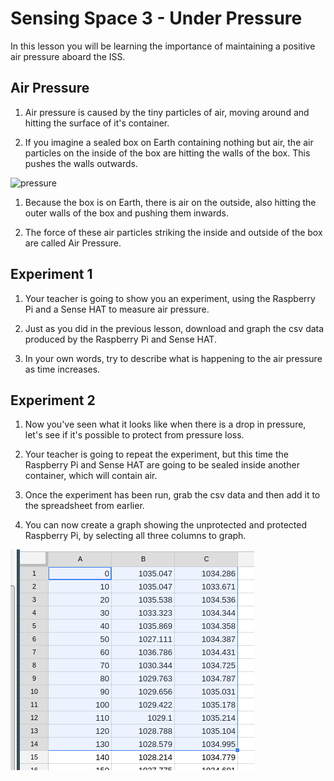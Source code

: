 # Sensing Space 3 - Under Pressure

In this lesson you will be learning the importance of maintaining a positive air pressure aboard the ISS.

## Air Pressure

1. Air pressure is caused by the tiny particles of air, moving around and hitting the surface of it's container.

1. If you imagine a sealed box on Earth containing nothing but air, the air particles on the inside of the box are hitting the walls of the box. This pushes the walls outwards.

![pressure](https://upload.wikimedia.org/wikipedia/commons/thumb/9/94/Pressure_exerted_by_collisions.svg/2000px-Pressure_exerted_by_collisions.svg.png)

1. Because the box is on Earth, there is air on the outside, also hitting the outer walls of the box and pushing them inwards.

1. The force of these air particles striking the inside and outside of the box are called Air Pressure. 



## Experiment 1

1. Your teacher is going to show you an experiment, using the Raspberry Pi and a Sense HAT to measure air pressure.

1. Just as you did in the previous lesson, download and graph the csv data produced by the Raspberry Pi and Sense HAT.

1. In your own words, try to describe what is happening to the air pressure as time increases.
		
## Experiment 2

1. Now you've seen what it looks like when there is a drop in pressure, let's see if it's possible to protect from pressure loss.

1. Your teacher is going to repeat the experiment, but this time the Raspberry Pi and Sense HAT are going to be sealed inside another container, which will contain air.

1. Once the experiment has been run, grab the csv data and then add it to the spreadsheet from earlier.

1. You can now create a graph showing the unprotected and protected Raspberry Pi, by selecting all three columns to graph.

![multi columns](images/multi.png)


